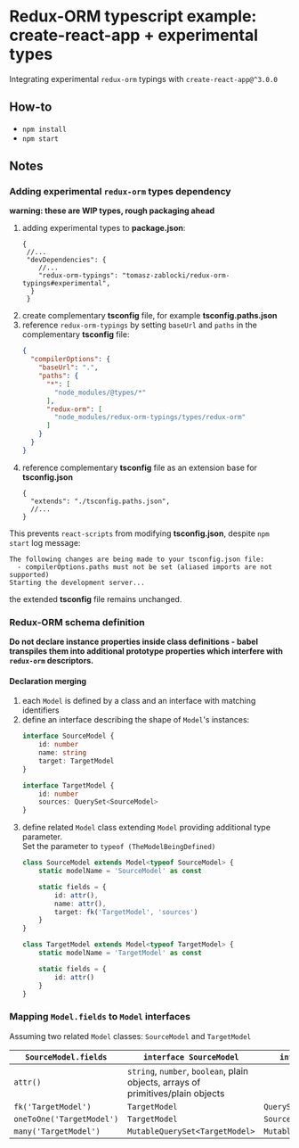 # Redux-ORM typescript example: create-react-app + experimental types

Integrating experimental `redux-orm` typings with `create-react-app@^3.0.0`

## How-to

* `npm install` 
* `npm start`

## Notes

### Adding experimental `redux-orm` types dependency 

__warning: these are WIP types, rough packaging ahead__
 
1. adding experimental types to **package.json**:
    ```json5
    {
     //...
     "devDependencies": {
        //... 
        "redux-orm-typings": "tomasz-zablocki/redux-orm-typings#experimental",
      }
     }
    ```
2. create complementary **tsconfig** file, for example **tsconfig.paths.json**
3. reference `redux-orm-typings` by setting `baseUrl` and `paths` in the complementary **tsconfig** file:
      ```json
      {
        "compilerOptions": {
          "baseUrl": ".",
          "paths": {
            "*": [
              "node_modules/@types/*"
            ],
            "redux-orm": [
              "node_modules/redux-orm-typings/types/redux-orm"
            ]
          }
        }
      }
      ```
4. reference complementary **tsconfig** file as an extension base for **tsconfig.json**
   ```json5
   {
     "extends": "./tsconfig.paths.json",
     //...
   }
   ```

This prevents `react-scripts` from modifying **tsconfig.json**, despite `npm start` log message:
```
The following changes are being made to your tsconfig.json file:
  - compilerOptions.paths must not be set (aliased imports are not supported)
Starting the development server...
```
the extended **tsconfig** file remains unchanged. 

### Redux-ORM schema definition

**Do not declare instance properties inside class definitions - babel transpiles them into additional prototype properties which interfere with `redux-orm` descriptors.**  

#### Declaration merging

1. each `Model` is defined by a class and an interface with matching identifiers
2. define an interface describing the shape of `Model`'s instances:
    ```typescript
    interface SourceModel {
        id: number
        name: string
        target: TargetModel
    }
 
    interface TargetModel {
        id: number
        sources: QuerySet<SourceModel>
    }
    ```
3. define related `Model` class extending `Model` providing additional type parameter. 
    <br>Set the parameter to `typeof (TheModelBeingDefined)`
    ```typescript
    class SourceModel extends Model<typeof SourceModel> {
        static modelName = 'SourceModel' as const
    
        static fields = {
            id: attr(),
            name: attr(),
            target: fk('TargetModel', 'sources')
        }
    }
 
    class TargetModel extends Model<typeof TargetModel> {
        static modelName = 'TargetModel' as const
    
        static fields = {
            id: attr()
        }
    }
    ```
   
### Mapping `Model.fields` to `Model` interfaces  

Assuming two related `Model` classes: `SourceModel` and `TargetModel`
    
| `SourceModel.fields` | `interface SourceModel` | `interface TargetModel` |
| --- | --- | --- | 
| `attr()` | `string`, `number`, `boolean`, plain objects, arrays of primitives/plain objects |  |  
| `fk('TargetModel')` | `TargetModel` | `QuerySet<SourceModel>`|
| `oneToOne('TargetModel')` | `TargetModel` |`SourceModel`|
| `many('TargetModel')` |`MutableQuerySet<TargetModel>` | `MutableQuerySet<SourceModel>`| 

